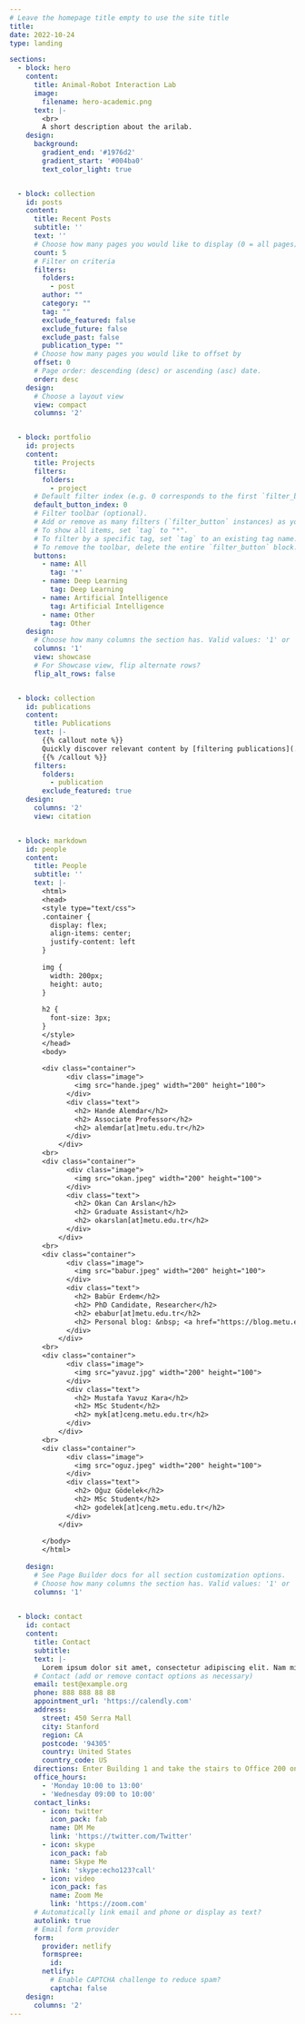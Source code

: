 ```yaml
---
# Leave the homepage title empty to use the site title
title:
date: 2022-10-24
type: landing

sections:
  - block: hero
    content:
      title: Animal-Robot Interaction Lab
      image:
        filename: hero-academic.png
      text: |-
        <br>
        A short description about the arilab.
    design:
      background:
        gradient_end: '#1976d2'
        gradient_start: '#004ba0'
        text_color_light: true


  - block: collection
    id: posts
    content:
      title: Recent Posts
      subtitle: ''
      text: ''
      # Choose how many pages you would like to display (0 = all pages)
      count: 5
      # Filter on criteria
      filters:
        folders:
          - post
        author: ""
        category: ""
        tag: ""
        exclude_featured: false
        exclude_future: false
        exclude_past: false
        publication_type: ""
      # Choose how many pages you would like to offset by
      offset: 0
      # Page order: descending (desc) or ascending (asc) date.
      order: desc
    design:
      # Choose a layout view
      view: compact
      columns: '2'


  - block: portfolio
    id: projects
    content:
      title: Projects
      filters:
        folders:
          - project
      # Default filter index (e.g. 0 corresponds to the first `filter_button` instance below).
      default_button_index: 0
      # Filter toolbar (optional).
      # Add or remove as many filters (`filter_button` instances) as you like.
      # To show all items, set `tag` to "*".
      # To filter by a specific tag, set `tag` to an existing tag name.
      # To remove the toolbar, delete the entire `filter_button` block.
      buttons:
        - name: All
          tag: '*'
        - name: Deep Learning
          tag: Deep Learning
        - name: Artificial Intelligence
          tag: Artificial Intelligence
        - name: Other
          tag: Other
    design:
      # Choose how many columns the section has. Valid values: '1' or '2'.
      columns: '1'
      view: showcase
      # For Showcase view, flip alternate rows?
      flip_alt_rows: false


  - block: collection
    id: publications
    content:
      title: Publications
      text: |-
        {{% callout note %}}
        Quickly discover relevant content by [filtering publications](./publication/).
        {{% /callout %}}
      filters:
        folders:
          - publication
        exclude_featured: true
    design:
      columns: '2'
      view: citation


  - block: markdown
    id: people
    content:
      title: People
      subtitle: ''
      text: |-
        <html>
        <head>
        <style type="text/css">
        .container {
          display: flex;
          align-items: center;
          justify-content: left
        }
        
        img {
          width: 200px;
          height: auto;
        }
        
        h2 {
          font-size: 3px;
        }
        </style>
        </head>
        <body>
        
        <div class="container">
              <div class="image">
                <img src="hande.jpeg" width="200" height="100">
              </div>
              <div class="text">
                <h2> Hande Alemdar</h2>
                <h2> Associate Professor</h2>
                <h2> alemdar[at]metu.edu.tr</h2>
              </div>
            </div>
        <br>
        <div class="container">
              <div class="image">
                <img src="okan.jpeg" width="200" height="100">
              </div>
              <div class="text">
                <h2> Okan Can Arslan</h2>
                <h2> Graduate Assistant</h2>
                <h2> okarslan[at]metu.edu.tr</h2>
              </div>
            </div>
        <br>
        <div class="container">
              <div class="image">
                <img src="babur.jpeg" width="200" height="100">
              </div>
              <div class="text">
                <h2> Babür Erdem</h2>
                <h2> PhD Candidate, Researcher</h2>
                <h2> ebabur[at]metu.edu.tr</h2>
                <h2> Personal blog: &nbsp; <a href="https://blog.metu.edu.tr/ebabur/" target="_blank" rel="noreferrer"> blog.metu.edu.tr/ebabur/ </a> </h2>
              </div>
            </div>
        <br>    
        <div class="container">
              <div class="image">
                <img src="yavuz.jpg" width="200" height="100">
              </div>
              <div class="text">
                <h2> Mustafa Yavuz Kara</h2>
                <h2> MSc Student</h2>
                <h2> myk[at]ceng.metu.edu.tr</h2>
              </div>
            </div>
        <br>
        <div class="container">
              <div class="image">
                <img src="oguz.jpeg" width="200" height="100">
              </div>
              <div class="text">
                <h2> Oğuz Gödelek</h2>
                <h2> MSc Student</h2>
                <h2> godelek[at]ceng.metu.edu.tr</h2>
              </div>
            </div>
        
        </body>
        </html>
    
    design:
      # See Page Builder docs for all section customization options.
      # Choose how many columns the section has. Valid values: '1' or '2'.
      columns: '1'

      
  - block: contact
    id: contact
    content:
      title: Contact
      subtitle:
      text: |-
        Lorem ipsum dolor sit amet, consectetur adipiscing elit. Nam mi diam, venenatis ut magna et, vehicula efficitur enim.
      # Contact (add or remove contact options as necessary)
      email: test@example.org
      phone: 888 888 88 88
      appointment_url: 'https://calendly.com'
      address:
        street: 450 Serra Mall
        city: Stanford
        region: CA
        postcode: '94305'
        country: United States
        country_code: US
      directions: Enter Building 1 and take the stairs to Office 200 on Floor 2
      office_hours:
        - 'Monday 10:00 to 13:00'
        - 'Wednesday 09:00 to 10:00'
      contact_links:
        - icon: twitter
          icon_pack: fab
          name: DM Me
          link: 'https://twitter.com/Twitter'
        - icon: skype
          icon_pack: fab
          name: Skype Me
          link: 'skype:echo123?call'
        - icon: video
          icon_pack: fas
          name: Zoom Me
          link: 'https://zoom.com'
      # Automatically link email and phone or display as text?
      autolink: true
      # Email form provider
      form:
        provider: netlify
        formspree:
          id:
        netlify:
          # Enable CAPTCHA challenge to reduce spam?
          captcha: false
    design:
      columns: '2'
---
```


